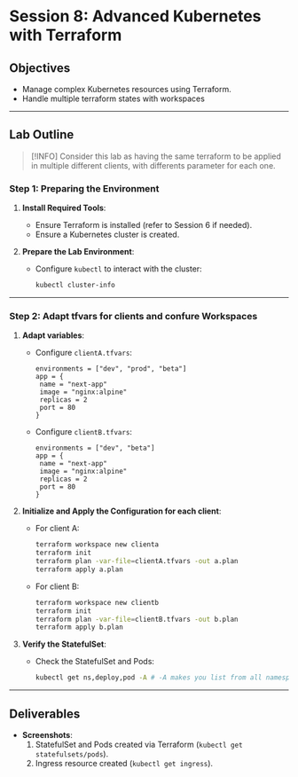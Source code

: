 # Session 8: Advanced Kubernetes with Terraform

## Objectives
- Manage complex Kubernetes resources using Terraform.
- Handle multiple terraform states with workspaces

---

## Lab Outline

> [!INFO]
> Consider this lab as having the same terraform to be applied
> in multiple different clients, with differents parameter for each one.

### Step 1: Preparing the Environment

1. **Install Required Tools**:
   - Ensure Terraform is installed (refer to Session 6 if needed).
   - Ensure a Kubernetes cluster is created.

2. **Prepare the Lab Environment**:
   - Configure `kubectl` to interact with the cluster:
     ```bash
     kubectl cluster-info
     ```

---

### Step 2: Adapt tfvars for clients and confure Workspaces

1. **Adapt variables**:
   - Configure `clientA.tfvars`:
     ```hcl
     environments = ["dev", "prod", "beta"]
     app = {
      name = "next-app"
      image = "nginx:alpine"
      replicas = 2
      port = 80
     }
     ```
   - Configure `clientB.tfvars`:
     ```hcl
     environments = ["dev", "beta"]
     app = {
      name = "next-app"
      image = "nginx:alpine"
      replicas = 2
      port = 80
     }
     ```

2. **Initialize and Apply the Configuration for each client**:
   - For client A:
     ```bash
     terraform workspace new clienta
     terraform init
     terraform plan -var-file=clientA.tfvars -out a.plan
     terraform apply a.plan
     ```
   - For client B:
     ```bash
     terraform workspace new clientb
     terraform init
     terraform plan -var-file=clientB.tfvars -out b.plan
     terraform apply b.plan
     ```

3. **Verify the StatefulSet**:
   - Check the StatefulSet and Pods:
     ```bash
     kubectl get ns,deploy,pod -A # -A makes you list from all namespaces
     ```

---

## Deliverables
- **Screenshots**:
  1. StatefulSet and Pods created via Terraform (`kubectl get statefulsets/pods`).
  2. Ingress resource created (`kubectl get ingress`).
